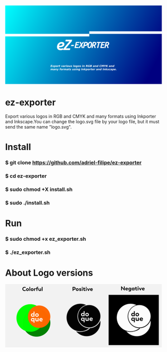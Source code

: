 ![alt text](https://github.com/Adriel-Filipe/ez-exporter/blob/main/public/capa_ez.png)

# ez-exporter
Export various logos in RGB and CMYK and many formats using Inkporter and Inkscape.You can change the logo.svg file by your logo file, but it must send the same name "logo.svg".

# Install

### $ git clone https://github.com/adriel-filipe/ez-exporter
### $ cd ez-exporter
### $ sudo chmod +X install.sh
### $ sudo ./install.sh

# Run
### $ sudo chmod +x ez_exporter.sh
### $ ./ez_exporter.sh


# About Logo versions
![alt text](https://github.com/Adriel-Filipe/ez-exporter/blob/main/public/logo_example.jpg)
